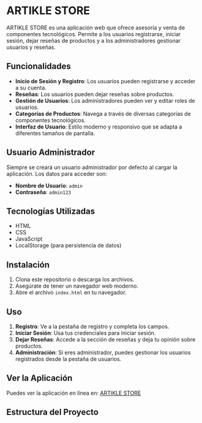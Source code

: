 # ARTIKLE STORE

ARTIKLE STORE es una aplicación web que ofrece asesoría y venta de componentes tecnológicos. Permite a los usuarios registrarse, iniciar sesión, dejar reseñas de productos y a los administradores gestionar usuarios y reseñas.

## Funcionalidades

- **Inicio de Sesión y Registro**: Los usuarios pueden registrarse y acceder a su cuenta.
- **Reseñas**: Los usuarios pueden dejar reseñas sobre productos.
- **Gestión de Usuarios**: Los administradores pueden ver y editar roles de usuarios.
- **Categorías de Productos**: Navega a través de diversas categorías de componentes tecnológicos.
- **Interfaz de Usuario**: Estilo moderno y responsivo que se adapta a diferentes tamaños de pantalla.

## Usuario Administrador

Siempre se creará un usuario administrador por defecto al cargar la aplicación. Los datos para acceder son:

- **Nombre de Usuario**: `admin`
- **Contraseña**: `admin123`

## Tecnologías Utilizadas

- HTML
- CSS
- JavaScript
- LocalStorage (para persistencia de datos)

## Instalación

1. Clona este repositorio o descarga los archivos.
2. Asegúrate de tener un navegador web moderno.
3. Abre el archivo `index.html` en tu navegador.

## Uso

1. **Registro**: Ve a la pestaña de registro y completa los campos.
2. **Iniciar Sesión**: Usa tus credenciales para iniciar sesión.
3. **Dejar Reseñas**: Accede a la sección de reseñas y deja tu opinión sobre productos.
4. **Administración**: Si eres administrador, puedes gestionar los usuarios registrados desde la pestaña de usuarios.

## Ver la Aplicación

Puedes ver la aplicación en línea en: [ARTIKLE STORE](https://zanthry.github.io/artikle-1/)

## Estructura del Proyecto

